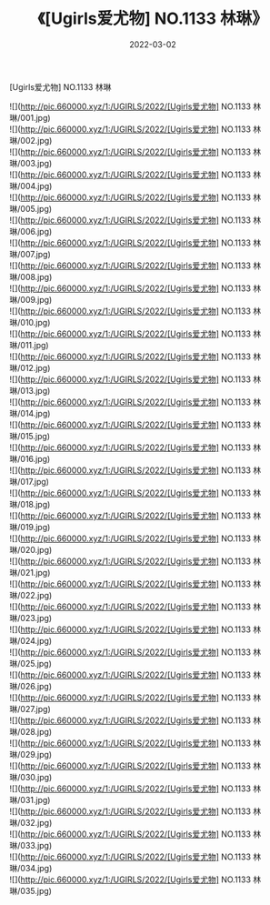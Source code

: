 ﻿---
layout: post
title:  《[Ugirls爱尤物] NO.1133 林琳》
date:   2022-03-02
img: http://pic.660000.xyz/1:/UGIRLS/2022/[Ugirls爱尤物] NO.1133 林琳/000.jpg
categories: [美女, 清纯, 唯美]
---

[Ugirls爱尤物] NO.1133 林琳

 ![](http://pic.660000.xyz/1:/UGIRLS/2022/[Ugirls爱尤物] NO.1133 林琳/001.jpg) <br>![](http://pic.660000.xyz/1:/UGIRLS/2022/[Ugirls爱尤物] NO.1133 林琳/002.jpg) <br>![](http://pic.660000.xyz/1:/UGIRLS/2022/[Ugirls爱尤物] NO.1133 林琳/003.jpg) <br>![](http://pic.660000.xyz/1:/UGIRLS/2022/[Ugirls爱尤物] NO.1133 林琳/004.jpg) <br>![](http://pic.660000.xyz/1:/UGIRLS/2022/[Ugirls爱尤物] NO.1133 林琳/005.jpg) <br>![](http://pic.660000.xyz/1:/UGIRLS/2022/[Ugirls爱尤物] NO.1133 林琳/006.jpg) <br>![](http://pic.660000.xyz/1:/UGIRLS/2022/[Ugirls爱尤物] NO.1133 林琳/007.jpg) <br>![](http://pic.660000.xyz/1:/UGIRLS/2022/[Ugirls爱尤物] NO.1133 林琳/008.jpg) <br>![](http://pic.660000.xyz/1:/UGIRLS/2022/[Ugirls爱尤物] NO.1133 林琳/009.jpg) <br>![](http://pic.660000.xyz/1:/UGIRLS/2022/[Ugirls爱尤物] NO.1133 林琳/010.jpg) <br>![](http://pic.660000.xyz/1:/UGIRLS/2022/[Ugirls爱尤物] NO.1133 林琳/011.jpg) <br>![](http://pic.660000.xyz/1:/UGIRLS/2022/[Ugirls爱尤物] NO.1133 林琳/012.jpg) <br>![](http://pic.660000.xyz/1:/UGIRLS/2022/[Ugirls爱尤物] NO.1133 林琳/013.jpg) <br>![](http://pic.660000.xyz/1:/UGIRLS/2022/[Ugirls爱尤物] NO.1133 林琳/014.jpg) <br>![](http://pic.660000.xyz/1:/UGIRLS/2022/[Ugirls爱尤物] NO.1133 林琳/015.jpg) <br>![](http://pic.660000.xyz/1:/UGIRLS/2022/[Ugirls爱尤物] NO.1133 林琳/016.jpg) <br>![](http://pic.660000.xyz/1:/UGIRLS/2022/[Ugirls爱尤物] NO.1133 林琳/017.jpg) <br>![](http://pic.660000.xyz/1:/UGIRLS/2022/[Ugirls爱尤物] NO.1133 林琳/018.jpg) <br>![](http://pic.660000.xyz/1:/UGIRLS/2022/[Ugirls爱尤物] NO.1133 林琳/019.jpg) <br>![](http://pic.660000.xyz/1:/UGIRLS/2022/[Ugirls爱尤物] NO.1133 林琳/020.jpg) <br>![](http://pic.660000.xyz/1:/UGIRLS/2022/[Ugirls爱尤物] NO.1133 林琳/021.jpg) <br>![](http://pic.660000.xyz/1:/UGIRLS/2022/[Ugirls爱尤物] NO.1133 林琳/022.jpg) <br>![](http://pic.660000.xyz/1:/UGIRLS/2022/[Ugirls爱尤物] NO.1133 林琳/023.jpg) <br>![](http://pic.660000.xyz/1:/UGIRLS/2022/[Ugirls爱尤物] NO.1133 林琳/024.jpg) <br>![](http://pic.660000.xyz/1:/UGIRLS/2022/[Ugirls爱尤物] NO.1133 林琳/025.jpg) <br>![](http://pic.660000.xyz/1:/UGIRLS/2022/[Ugirls爱尤物] NO.1133 林琳/026.jpg) <br>![](http://pic.660000.xyz/1:/UGIRLS/2022/[Ugirls爱尤物] NO.1133 林琳/027.jpg) <br>![](http://pic.660000.xyz/1:/UGIRLS/2022/[Ugirls爱尤物] NO.1133 林琳/028.jpg) <br>![](http://pic.660000.xyz/1:/UGIRLS/2022/[Ugirls爱尤物] NO.1133 林琳/029.jpg) <br>![](http://pic.660000.xyz/1:/UGIRLS/2022/[Ugirls爱尤物] NO.1133 林琳/030.jpg) <br>![](http://pic.660000.xyz/1:/UGIRLS/2022/[Ugirls爱尤物] NO.1133 林琳/031.jpg) <br>![](http://pic.660000.xyz/1:/UGIRLS/2022/[Ugirls爱尤物] NO.1133 林琳/032.jpg) <br>![](http://pic.660000.xyz/1:/UGIRLS/2022/[Ugirls爱尤物] NO.1133 林琳/033.jpg) <br>![](http://pic.660000.xyz/1:/UGIRLS/2022/[Ugirls爱尤物] NO.1133 林琳/034.jpg) <br>![](http://pic.660000.xyz/1:/UGIRLS/2022/[Ugirls爱尤物] NO.1133 林琳/035.jpg) <br>